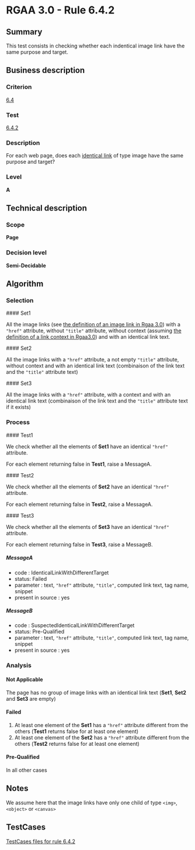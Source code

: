# RGAA 3.0 -  Rule 6.4.2

## Summary

This test consists in checking whether each indentical image link have the same purpose and target.

## Business description

### Criterion

[6.4](http://asqatasun.github.io/RGAA--3.0--EN/RGAA3.0_Criteria_English_version_v1.html#crit-6-4)

### Test

[6.4.2](http://asqatasun.github.io/RGAA--3.0--EN/RGAA3.0_Criteria_English_version_v1.html#test-6-4-2)

### Description
For
    each web page, does each <a href="http://asqatasun.github.io/RGAA--3.0--EN/RGAA3.0_Glossary_English_version_v1.html#mLienIdentique">identical
  link</a> of type image have the same purpose and
    target? 


### Level

**A**

## Technical description

### Scope

**Page**

### Decision level

**Semi-Decidable**

## Algorithm

### Selection

#### Set1

All the image links (see [the definition of an image link in Rgaa 3.0](http://references.modernisation.gouv.fr/referentiel-technique-0#title-lien-image))
with a `"href"` attribute, without `"title"` attribute, without context (assuming [the definition of a link context in Rgaa3.0](http://asqatasun.github.io/RGAA--3.0--EN/RGAA3.0_Glossary_English_version_v1.html#mContexteLien)) and with an identical link text.

#### Set2

All the image links with a `"href"` attribute, a not empty `"title"` attribute, without context and with an identical link text (combinaison of the link text and the `"title"` attribute text)

#### Set3

All the image links with a `"href"` attribute, with a context and with an identical link text (combinaison of the link text and the `"title"` attribute text if it exists)

### Process

#### Test1

We check whether all the elements of **Set1** have an identical `"href"` attribute.

For each element returning false in **Test1**, raise a MessageA.

#### Test2

We check whether all the elements of **Set2** have an identical `"href"` attribute.

For each element returning false in **Test2**, raise a MessageA.

#### Test3

We check whether all the elements of **Set3** have an identical `"href"` attribute.

For each element returning false in **Test3**, raise a MessageB.

##### MessageA

-  code : IdenticalLinkWithDifferentTarget
-  status: Failed
-  parameter : text, `"href"` attribute, `"title"`, computed link text, tag name, snippet
-  present in source : yes

##### MessageB

-  code : SuspectedIdenticalLinkWithDifferentTarget
-  status: Pre-Qualified
-  parameter : text, `"href"` attribute, `"title"`, computed link text, tag name, snippet
-  present in source : yes

### Analysis

#### Not Applicable 

The page has no group of image links with an identical link text (**Set1**, **Set2** and **Set3** are empty)

#### Failed

1.  At least one element of the **Set1** has a `"href"` attribute different from the others (**Test1** returns false for at least one element)
2.  At least one element of the **Set2** has a `"href"` attribute different from the others (**Test2** returns false for at least one element)

#### Pre-Qualified

In all other cases

## Notes

We assume here that the image links have only one child of type `<img>`, `<object>` or `<canvas>`



##  TestCases 

[TestCases files for rule 6.4.2](https://github.com/Asqatasun/Asqatasun/tree/master/rules/rules-rgaa3.0/src/test/resources/testcases/rgaa30/Rgaa30Rule060402/) 


